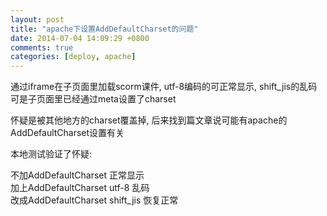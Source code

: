 ```yaml
---
layout: post
title: "apache下设置AddDefaultCharset的问题"
date: 2014-07-04 14:09:29 +0800
comments: true
categories: [deploy, apache]
---
```

通过iframe在子页面里加载scorm课件, utf-8编码的可正常显示, shift_jis的乱码  
可是子页面里已经通过meta设置了charset

怀疑是被其他地方的charset覆盖掉, 后来找到篇文章说可能有apache的AddDefaultCharset设置有关

本地测试验证了怀疑:  
>
  不加AddDefaultCharset            正常显示  
  加上AddDefaultCharset utf-8      乱码  
  改成AddDefaultCharset shift_jis  恢复正常   

